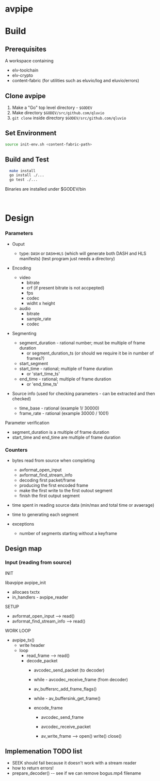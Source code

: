 # avpipe

# Build

## Prerequisites

A workspace containing 
 - elv-toolchain
 - elv-crypto
 - content-fabric (for utilities such as eluvio/log and eluvio/errors)

## Clone avpipe

1. Make a "Go" top level directory - `$GODEV`
1. Make directory `$GODEV/src/github.com/qluvio`
1. `git clone` inside directory `$GODEV/src/github.com/qluvio`

## Set Environment

```bash
source init-env.sh <content-fabric-path>
```

## Build and Test

```bash
  make install
  go install ./...
  go test ./...
```
Binaries are installed under $GODEV/bin

<br>

# Design

### Parameters

- Ouput
  - type: `DASH` or `DASH+HLS` (which will generate both DASH and HLS manifests)
    (test program just needs a directory)

- Encoding
  - video
    - bitrate
    - crf (if present bitrate is not accpepted)
	- fps
    - codec
    - widht x height
  - audio
    - bitrate
    - sample_rate
	- codec

- Segmenting
  - segment_duration - rational number; must be multiple of frame duration
    - or segment_duration_ts (or should we require it be in number of frames?)
  - start_segment
  - start_time  - rational; multiple of frame duration
    - or 'start_time_ts'
  - end_time    - rational; multiple of frame duration
    - or 'end_time_ts'

- Source info (used for checking parameters - can be extracted and then checked)
  - time_base - rational (example 1/ 30000)
  - frame_rate - rational (example 30000 / 1001)

Parameter verification

- segment_duration is a multiple of frame duration
- start_time and end_time are multiple of frame duration


### Counters

- bytes read from source when completing
  - avformat_open_input
  - avformat_find_stream_info
  - decoding first packet/frame
  - producing the first encoded frame
  - make the first write to the first outout segment
  - finish the first output segment

- time spent in reading source data (min/max and total time or avaerage)
- time to generating each segment

- exceptions
  - number of segments starting without a keyframe




## Design map

### Input (reading from source)

INIT

libavpipe avpipe_init
  - allocaes txctx
  - in_handlers - avpipe_reader

SETUP
  - avformat_open_input                   --> read()
  - avformat_find_stream_info             --> read()

WORK LOOP

  - avpipe_tx()
    - write header
	- loop
	  - read_frame                        --> read()
	  - decode_packet
	    - avcodec_send_packet     (to decoder)
		- while - avcodec_receive_frame   (from decoder)

        - av_buffersrc_add_frame_flags()
		- while - av_buffersink_get_frame()

		- encode_frame
          - avcodec_send_frame
		  - avcodec_receive_packet

		  - av_write_frame               --> open() write() close()


## Implemenation TODO list

- SEEK should fail because it doesn't work with a stream reader
- how to return errors!
- prepare_decoder() -- see if we can remove bogus.mp4 filename
